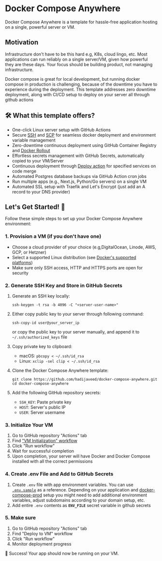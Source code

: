 # Docker Compose Anywhere

Docker Compose Anywhere is a template for hassle-free application hosting on a single, powerful server or VM.

## Motivation
Infrastructure don't have to be this hard e.g, K8s, cloud lingo, etc. Most applications can run reliably on a single server/VM, given how powerful they are these days. Your focus should be building product, not managing infrastructure.

Docker compose is great for local development, but running docker compose in production is challenging, because of the downtime you have to experience during the deployment. This template addresses zero downtime deployment, along with CI/CD setup to deploy on your server all through github actions



## 🛠️ What this template offers?
- One-click Linux server setup with GitHub Actions
- Secure [SSH](https://github.com/appleboy/ssh-action) and [SCP](https://github.com/appleboy/scp-action) for seamless docker deployment and environment variable management
- Zero-downtime continuous deployment using GitHub Container Registry and [Docker Rollout](https://github.com/Wowu/docker-rollout)
- Effortless secrets management with GitHub Secrets, automatically copied to your VM/Server
- Continuous deployment through [Deploy action](https://github.com/hadijaveed/docker-compose-anywhere/blob/main/.github/workflows/deploy.yml#L12) for specified services on code merge
- Automated Postgres database backups via GitHub Action cron jobs
- Run multiple apps (e.g., Next.js, Python/Go servers) on a single VM
- Automated SSL setup with Traefik and Let's Encrypt (just add an A record to your DNS provider)

## Let's Get Started! 🚀

Follow these simple steps to set up your Docker Compose Anywhere environment:

### 1. Provision a VM (if you don't have one)

- Choose a cloud provider of your choice (e.g,DigitalOcean, Linode, AWS, GCP, or Hetzner)
- Select a supported Linux distribution (see [Docker's supported platforms](https://docs.docker.com/engine/install/#supported-platforms))
- Make sure only SSH access, HTTP and HTTPS ports are open for security

### 2. Generate SSH Key and Store in GitHub Secrets

1. Generate an SSH key locally:
   ```
   ssh-keygen -t rsa -b 4096 -C "<server-user-name>"
   ```

2. Either copy public key to your server through following command:
   ```
   ssh-copy-id user@your_server_ip
   ```

   or copy the public key to your server manually, and append it to `~/.ssh/authorized_keys` file

3. Copy private key to clipboard:
   - macOS: `pbcopy < ~/.ssh/id_rsa`
   - Linux: `xclip -sel clip < ~/.ssh/id_rsa`

4. Clone the Docker Compose Anywhere template:
   ```
   git clone https://github.com/hadijaveed/docker-compose-anywhere.git
   cd docker-compose-anywhere
   ```
5. Add the following GitHub repository secrets:
   - `SSH_KEY`: Paste private key
   - `HOST`: Server's public IP
   - `USER`: Server username

### 3. Initialize Your VM

1. Go to GitHub repository "Actions" tab
2. Find ["VM Initialization" workflow](https://github.com/hadijaveed/docker-compose-anywhere/actions/workflows/vm_init.yml)
3. Click "Run workflow"
4. Wait for successful completion
5. Upon completion, your server will have Docker and Docker Compose installed with all the correct permissions

### 4. Create .env File and Add to GitHub Secrets

1. Create `.env` file with app environment variables. You can use [`.env.sample`](https://github.com/hadijaveed/docker-compose-anywhere/blob/main/.env.sample) as a reference. Depending on your application and [docker-compose-prod](https://github.com/hadijaveed/docker-compose-anywhere/blob/main/docker-compose-prod.yml) setup you might need to add additional environment variables, adjust subdomains according to your domain setup, etc.
2. Add entire `.env` contents as **`ENV_FILE`** secret variable in github secrets

### 5. Make sure

1. Go to GitHub repository "Actions" tab
2. Find "Deploy to VM" workflow
3. Click "Run workflow"
4. Monitor deployment progress

🎉 Success! Your app should now be running on your VM.


